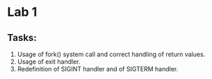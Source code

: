 # Lab 1
## Tasks:
1. Usage of fork() system call and correct handling of return values.
2. Usage of exit handler.
3. Redefinition of SIGINT handler and of SIGTERM handler.
